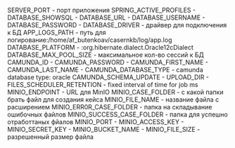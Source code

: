 SERVER_PORT - порт приложения
SPRING_ACTIVE_PROFILES - 
DATABASE_SHOWSQL - 
DATABASE_URL - 
DATABASE_USERNAME - 
DATABASE_PASSWORD - 
DATABASE_DRIVER - драйвер для подключения к БД
APP_LOGS_PATH - путь для логирование:/home/af_butenkoav/casernkb/log/app.log
DATABASE_PLATFORM - :org.hibernate.dialect.Oracle12cDialect
DATABASE_MAX_POOL_SIZE - максимальное кол-во сессий к БД
CAMUNDA_ID -
CAMUNDA_PASSWORD -
CAMUNDA_FIRST_NAME - 
CAMUNDA_LAST_NAME -
CAMUNDA_DATABASE_TYPE - camunda database type: oracle
CAMUNDA_SCHEMA_UPDATE -
UPLOAD_DIR -
FILES_SCHEDULER_RETENTION - fixed interval of time for job ms
MINIO_ENDPOINT - URL для MinIO
MINIO_CASE_FOLDER - с какой папки брать файл для создания кейса
MINIO_FILE_NAME - название файла с расширением
MINIO_ERR0R_CASE_FOLDER - папка на складывание ошибочных файлов
MINIO_SUCCESS_CASE_FOLDER - папка для успешно отработтаных фйалов
MINIO_PORT -
MINIO_ACCESS_KEY -
MINIO_SECRET_KEY - 
MINIO_BUCKET_NAME - 
MINIO_FILE_SIZE - разрешенный размер файла